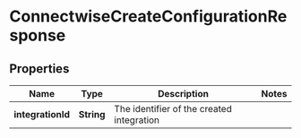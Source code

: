 

# ConnectwiseCreateConfigurationResponse


## Properties

| Name | Type | Description | Notes |
|------------ | ------------- | ------------- | -------------|
|**integrationId** | **String** | The identifier of the created integration |  |



